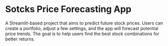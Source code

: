 # Sotcks Price Forecasting App

A Streamlit-based project that aims to predict future stock prices. Users can create a portfolio, adjust a few settings, and the app will forecast potential price trends. The goal is to help users find the best stock combinations for better returns.